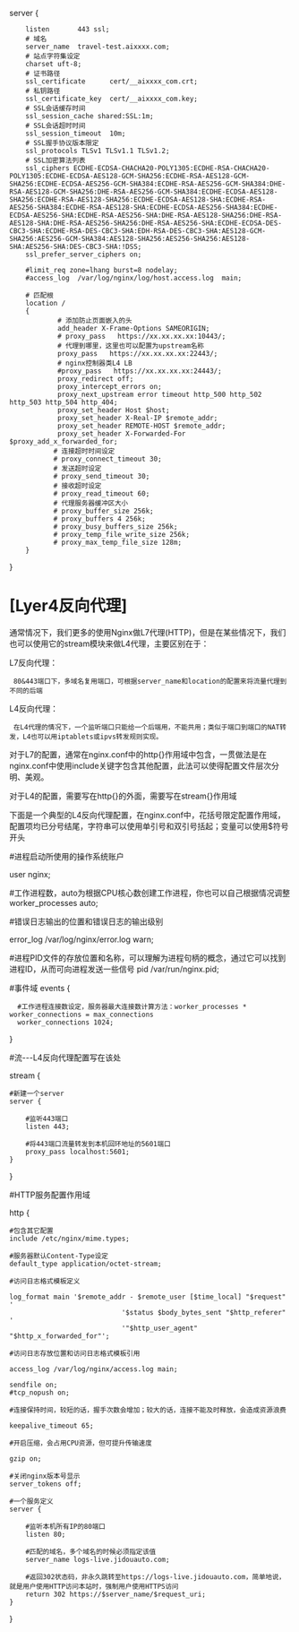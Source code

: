 server {

        listen       443 ssl;
        # 域名
        server_name  travel-test.aixxxx.com;
        # 站点字符集设定
        charset uft-8;
        # 证书路径
        ssl_certificate      cert/__aixxxx_com.crt;
        # 私钥路径
        ssl_certificate_key  cert/__aixxxx_com.key;
        # SSL会话缓存时间
        ssl_session_cache shared:SSL:1m;
        # SSL会话超时时间
        ssl_session_timeout  10m;
        # SSL握手协议版本限定
        ssl_protocols TLSv1 TLSv1.1 TLSv1.2;
        # SSL加密算法列表
        ssl_ciphers ECDHE-ECDSA-CHACHA20-POLY1305:ECDHE-RSA-CHACHA20-POLY1305:ECDHE-ECDSA-AES128-GCM-SHA256:ECDHE-RSA-AES128-GCM-SHA256:ECDHE-ECDSA-AES256-GCM-SHA384:ECDHE-RSA-AES256-GCM-SHA384:DHE-RSA-AES128-GCM-SHA256:DHE-RSA-AES256-GCM-SHA384:ECDHE-ECDSA-AES128-SHA256:ECDHE-RSA-AES128-SHA256:ECDHE-ECDSA-AES128-SHA:ECDHE-RSA-AES256-SHA384:ECDHE-RSA-AES128-SHA:ECDHE-ECDSA-AES256-SHA384:ECDHE-ECDSA-AES256-SHA:ECDHE-RSA-AES256-SHA:DHE-RSA-AES128-SHA256:DHE-RSA-AES128-SHA:DHE-RSA-AES256-SHA256:DHE-RSA-AES256-SHA:ECDHE-ECDSA-DES-CBC3-SHA:ECDHE-RSA-DES-CBC3-SHA:EDH-RSA-DES-CBC3-SHA:AES128-GCM-SHA256:AES256-GCM-SHA384:AES128-SHA256:AES256-SHA256:AES128-SHA:AES256-SHA:DES-CBC3-SHA:!DSS;
        ssl_prefer_server_ciphers on;
    
        #limit_req zone=lhang burst=8 nodelay;
        #access_log  /var/log/nginx/log/host.access.log  main;
    
        # 匹配根
        location /
        {
                # 添加防止页面嵌入的头
                add_header X-Frame-Options SAMEORIGIN;
                # proxy_pass   https://xx.xx.xx.xx:10443/;
                # 代理到哪里，这里也可以配置为upstream名称
                proxy_pass   https://xx.xx.xx.xx:22443/;
                # nginx控制器类L4 LB
                #proxy_pass   https://xx.xx.xx.xx:24443/;
                proxy_redirect off;
                proxy_intercept_errors on;
                proxy_next_upstream error timeout http_500 http_502 http_503 http_504 http_404;
                proxy_set_header Host $host;
                proxy_set_header X-Real-IP $remote_addr;
                proxy_set_header REMOTE-HOST $remote_addr;
                proxy_set_header X-Forwarded-For $proxy_add_x_forwarded_for;
               # 连接超时时间设定
               # proxy_connect_timeout 30;
               # 发送超时设定
               # proxy_send_timeout 30;
               # 接收超时设定
               # proxy_read_timeout 60;
               # 代理服务器缓冲区大小
               # proxy_buffer_size 256k;
               # proxy_buffers 4 256k;
               # proxy_busy_buffers_size 256k;
               # proxy_temp_file_write_size 256k;
               # proxy_max_temp_file_size 128m;
        }
}



# [Lyer4反向代理]

通常情况下，我们更多的使用Nginx做L7代理(HTTP)，但是在某些情况下，我们也可以使用它的stream模块来做L4代理，主要区别在于：

L7反向代理：

     80&443端口下，多域名复用端口，可根据server_name和location的配置来将流量代理到不同的后端

L4反向代理：

     在L4代理的情况下，一个监听端口只能给一个后端用，不能共用；类似于端口到端口的NAT转发，L4也可以用iptablets或ipvs转发规则实现。



对于L7的配置，通常在nginx.conf中的http{}作用域中包含，一贯做法是在nginx.conf中使用include关键字包含其他配置，此法可以使得配置文件层次分明、美观。

对于L4的配置，需要写在http{}的外面，需要写在stream{}作用域



下面是一个典型的L4反向代理配置，在nginx.conf中，花括号限定配置作用域，配置项均已分号结尾，字符串可以使用单引号和双引号括起；变量可以使用$符号开头



#进程启动所使用的操作系统账户

user nginx;

#工作进程数，auto为根据CPU核心数创建工作进程，你也可以自己根据情况调整
worker_processes auto;

#错误日志输出的位置和错误日志的输出级别

error_log /var/log/nginx/error.log warn;

#进程PID文件的存放位置和名称，可以理解为进程句柄的概念，通过它可以找到进程ID，从而可向进程发送一些信号
pid /var/run/nginx.pid;

#事件域
events {

      #工作进程连接数设定，服务器最大连接数计算方法：worker_processes * worker_connections = max_connections
      worker_connections 1024;
}

#流---L4反向代理配置写在该处

stream {

    #新建一个server
    server {
    
        #监听443端口
        listen 443;
    
        #将443端口流量转发到本机回环地址的5601端口
        proxy_pass localhost:5601;
    }
}

#HTTP服务配置作用域

http {

    #包含其它配置
    include /etc/nginx/mime.types;
    
    #服务器默认Content-Type设定
    default_type application/octet-stream;
    
    #访问日志格式模板定义
    
    log_format main '$remote_addr - $remote_user [$time_local] "$request" '
                                '$status $body_bytes_sent "$http_referer" '
                                '"$http_user_agent" "$http_x_forwarded_for"';
    
    #访问日志存放位置和访问日志格式模板引用
    
    access_log /var/log/nginx/access.log main;
    
    sendfile on;
    #tcp_nopush on;
    
    #连接保持时间，较短的话，握手次数会增加；较大的话，连接不能及时释放，会造成资源浪费
    
    keepalive_timeout 65;
    
    #开启压缩，会占用CPU资源，但可提升传输速度
    
    gzip on;
    
    #关闭nginx版本号显示
    server_tokens off;
    
    #一个服务定义
    server {
    
        #监听本机所有IP的80端口
        listen 80;
    
        #匹配的域名，多个域名的时候必须指定该值
        server_name logs-live.jidouauto.com;
    
        #返回302状态码，非永久跳转至https://logs-live.jidouauto.com，简单地说，就是用户使用HTTP访问本站时，强制用户使用HTTPS访问
        return 302 https://$server_name/$request_uri;
    }
}